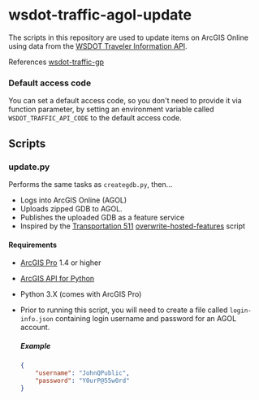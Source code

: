 wsdot-traffic-agol-update
=========================

The scripts in this repository are used to update items on ArcGIS Online using data from the [WSDOT Traveler Information API].

References [wsdot-traffic-gp]

### Default access code ###
You can set a default access code, so you don't need to provide it via function parameter, by setting an environment variable called `WSDOT_TRAFFIC_API_CODE` to the default access code.

Scripts
-------

### update.py ###

Performs the same tasks as `creategdb.py`, then...

* Logs into ArcGIS Online (AGOL)
* Uploads zipped GDB to AGOL.
* Publishes the uploaded GDB as a feature service
* Inspired by the [Transportation 511](http://links.esri.com/stategovernment/help/transportation511) [overwrite-hosted-features](https://github.com/Esri/overwrite-hosted-features) script

#### Requirements ####

* [ArcGIS Pro] 1.4 or higher
* [ArcGIS API for Python]
* Python 3.X (comes with ArcGIS Pro)
* Prior to running this script, you will need to create a file called `login-info.json` containing login username and password for an AGOL account.

    ##### Example #####
    ```json
    {
        "username": "JohnQPublic",
        "password": "Y0urP@55w0rd"
    }
    ```

[ArcGIS]:http://resources.arcgis.com/
[ArcGIS API for Python]:https://developers.arcgis.com/python/
[ArcGIS Pro]:http://pro[.arcgis.co]m
[unittest]:https://docs.python.org/3/library/unittest.html
[wsdot-traffic-gp]:https://github.com/WSDOT-GIS/wsdot-traffic-gp/
[WSDOT Traveler Information API]:http://www.wsdot.wa.gov/Traffic/api/
